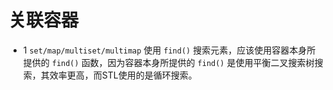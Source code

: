 # 关联容器

* 1 `set/map/multiset/multimap` 使用 `find()` 搜索元素，应该使用容器本身所提供的 `find()` 函数，因为容器本身所提供的 `find()` 是使用平衡二叉搜索树搜索，其效率更高，而STL使用的是循环搜索。